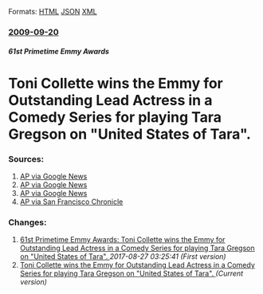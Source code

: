 
Formats: [HTML](/news/2009/09/20/toni-collette-wins-the-emmy-for-outstanding-lead-actress-in-a-comedy-series-for-playing-tara-gregson-on-united-states-of-tara.html)  [JSON](/news/2009/09/20/toni-collette-wins-the-emmy-for-outstanding-lead-actress-in-a-comedy-series-for-playing-tara-gregson-on-united-states-of-tara.json)  [XML](/news/2009/09/20/toni-collette-wins-the-emmy-for-outstanding-lead-actress-in-a-comedy-series-for-playing-tara-gregson-on-united-states-of-tara.xml)  

### [2009-09-20](/news/2009/09/20/index.md)

##### 61st Primetime Emmy Awards
#  Toni Collette wins the Emmy for Outstanding Lead Actress in a Comedy Series for playing Tara Gregson on "United States of Tara". 




### Sources:

1. [AP via Google News](http://www.google.com/hostednews/ap/article/ALeqM5gI11Yfjmko2nALepNs-3drv3PccQD9ARETQ00)
2. [AP via Google News](http://www.google.com/hostednews/ap/article/ALeqM5gdZYquCkhax758t3m92KQpgt3LKQD9ARCN2O1)
3. [AP via Google News](http://www.google.com/hostednews/ap/article/ALeqM5gdZYquCkhax758t3m92KQpgt3LKQD9ARCVVO0)
4. [AP via San Francisco Chronicle](http://www.sfgate.com/cgi-bin/article.cgi?f=/n/a/2009/09/20/entertainment/e180853D72.DTL)

### Changes:

1. [ 61st Primetime Emmy Awards: Toni Collette wins the Emmy for Outstanding Lead Actress in a Comedy Series for playing Tara Gregson on "United States of Tara". ](/news/2009/09/20/61st-primetime-emmy-awards-toni-collette-wins-the-emmy-for-outstanding-lead-actress-in-a-comedy-series-for-playing-tara-gregson-on-united.md) _2017-08-27 03:25:41 (First version)_
1. [ Toni Collette wins the Emmy for Outstanding Lead Actress in a Comedy Series for playing Tara Gregson on "United States of Tara". ](/news/2009/09/20/toni-collette-wins-the-emmy-for-outstanding-lead-actress-in-a-comedy-series-for-playing-tara-gregson-on-united-states-of-tara.md) _(Current version)_
